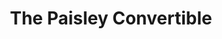 ---
title: The Paisley Convertible
year: 1968
opening_date: 1968-09-20
closing_date: 1968-09-28
layout: productions
featured_image: 
image_caption:
image_credit:
playbill:
category:
Theatre: Theatre Jacksonville
Venue: Little Theatre
cast:
  Amy Rogers: Bonnie Hiltabidle
  Charlie Rogers: Jesse Waller
  Ralph Keppleman: Dick Kerekes
  Meg Tynan: Elise Hallowes
  Sylvia Greer: Jeanne Marie Lee
crew:
  Director: Robert Knowles
  Production Designer:
    - Phil Fitzpatrick
    - John Walker
  Stage Manager: Mary Ellen Calhoun
  Assistant Stage Manager: James Raney
  Lighting:
    - Bill Bacon
    - Joseph Curry Allison II
    - Lois Navarre
    - Ray Navarre
  Sound: Fernando Velandia
  Properties:
    - Katie Raven
    - Judy DeSane
    - Sally Whitehouse
    - Norma Patrick
    - Mary Coyle
    - Janet McCabe
    - Suzanne Lanier
  Set Construction:
    - Katie Raven
    - Mary Ellen Calhoun
    - Suzanne Lanier
    - Ham Waddell
    - Maria Alarcon
    - John Walker
  Publicity:
    - Lois Navarre
    - Richard Laurence Baron
  Make-up: John Walker
external_links:
---
